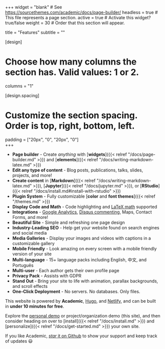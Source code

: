 +++
widget = "blank"  # See https://sourcethemes.com/academic/docs/page-builder/
headless = true  # This file represents a page section.
active = true  # Activate this widget? true/false
weight = 30  # Order that this section will appear.

title = "Features"
subtitle = ""

[design]
  # Choose how many columns the section has. Valid values: 1 or 2.
  columns = "1"

[design.spacing]
  # Customize the section spacing. Order is top, right, bottom, left.
  padding = ["20px", "0", "20px", "0"]  
+++

- **Page builder** - Create *anything* with [**widgets**]({{< relref "/docs/page-builder.md" >}}) and [**elements**]({{< relref "/docs/writing-markdown-latex.md" >}})
- **Edit any type of content** - Blog posts, publications, talks, slides, projects, and more!
- **Create content** in [**Markdown**]({{< relref "/docs/writing-markdown-latex.md" >}}), [**Jupyter**]({{< relref "/docs/jupyter.md" >}}), or [**RStudio**]({{< relref "/docs/install.md#install-with-rstudio" >}})
- **Plugin System** - Fully customizable [**color** and **font themes**]({{< relref "/themes.md" >}})
- **Display Code and Math** - Code highlighting and [LaTeX math](https://en.wikibooks.org/wiki/LaTeX/Mathematics) supported
- **Integrations** - [Google Analytics](https://analytics.google.com), [Disqus commenting](https://disqus.com), Maps, Contact Forms, and more!
- **Beautiful Site** - Simple and refreshing one page design
- **Industry-Leading SEO** - Help get your website found on search engines and social media
- **Media Galleries** - Display your images and videos with captions in a customizable gallery
- **Mobile Friendly** - Look amazing on every screen with a mobile friendly version of your site
- **Multi-language** - 15+ language packs including English, 中文, and Português
- **Multi-user** - Each author gets their own profile page
- **Privacy Pack** - Assists with GDPR
- **Stand Out** - Bring your site to life with animation, parallax backgrounds, and scroll effects
- **One-Click Deployment** - No servers. No databases. Only files.

This website is powered by **Academic**, [Hugo](https://gohugo.io), and [Netlify](https://www.netlify.com/), and can be built in **under 10 minutes for free**.

Explore the [personal demo](https://academic-demo.netlify.com/) or project/organization demo (this site), and then consider heading on over to [install]({{< relref "/docs/install.md" >}}) and [personalize]({{< relref "/docs/get-started.md" >}}) your own site.

If you like Academic, [_star_ it on Github](https://github.com/gcushen/hugo-academic) to show your support and keep track of updates :smiley:
